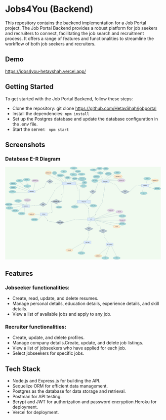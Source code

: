 
# Jobs4You (Backend)

This repository contains the backend implementation for a Job Portal project. The Job Portal Backend provides a robust platform for job seekers and recruiters to connect, facilitating the job search and recruitment process. It offers a range of features and functionalities to streamline the workflow of both job seekers and recruiters.
## Demo

https://jobs4you-hetavshah.vercel.app/


## Getting Started

To get started with the Job Portal Backend, follow these steps:
- Clone the repository: git clone https://github.com/HetavShah/jobportal 
- Install the dependencies: `npm install`
- Set up the Postgres database and update the database configuration in the .env file.
- Start the server: ` npm start`
## Screenshots

### Database E-R Diagram
![App Screenshot](./documentation/p1.jpg)


## Features

### Jobseeker functionalities:
- Create, read, update, and delete resumes.
- Manage personal details, education details, experience details, and skill details.
- View a list of available jobs and apply to any job.
### Recruiter functionalities:
- Create, update, and delete profiles.
- Manage company details.Create, update, and delete job listings.
- View a list of jobseekers who have applied for each job.
- Select jobseekers for specific jobs.

## Tech Stack

- Node.js and Express.js for building the API.
- Sequelize ORM for efficient data management.
- Postgres as the database for data storage and retrieval.
- Postman for API testing.
- Bcrypt and JWT for authorization and password encryption.Heroku for deployment.
- Vercel for deployment.

